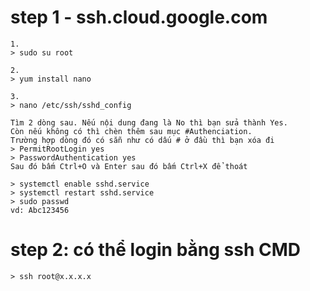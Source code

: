 # step 1 - ssh.cloud.google.com
```
1. 
> sudo su root

2. 
> yum install nano

3. 
> nano /etc/ssh/sshd_config

Tìm 2 dòng sau. Nếu nội dung đang là No thì bạn sửa thành Yes. 
Còn nếu không có thì chèn thêm sau mục #Authenciation. 
Trường hợp dòng đó có sẵn như có dấu # ở đầu thì bạn xóa đi
> PermitRootLogin yes
> PasswordAuthentication yes
Sau đó bấm Ctrl+O và Enter sau đó bấm Ctrl+X để thoát

> systemctl enable sshd.service
> systemctl restart sshd.service
> sudo passwd
vd: Abc123456
```

# step 2: có thể login bằng ssh CMD
```
> ssh root@x.x.x.x
```
